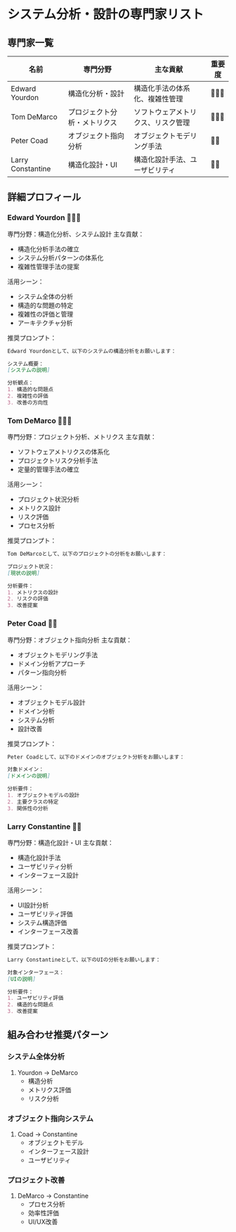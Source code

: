 # システム分析・設計の専門家リスト

## 専門家一覧
| 名前 | 専門分野 | 主な貢献 | 重要度 |
|------|---------|----------|--------|
| Edward Yourdon | 構造化分析・設計 | 構造化手法の体系化、複雑性管理 | 🌟🌟🌟 |
| Tom DeMarco | プロジェクト分析・メトリクス | ソフトウェアメトリクス、リスク管理 | 🌟🌟🌟 |
| Peter Coad | オブジェクト指向分析 | オブジェクトモデリング手法 | 🌟🌟 |
| Larry Constantine | 構造化設計・UI | 構造化設計手法、ユーザビリティ | 🌟🌟 |

## 詳細プロフィール

### Edward Yourdon 🌟🌟🌟
専門分野：構造化分析、システム設計
主な貢献：
- 構造化分析手法の確立
- システム分析パターンの体系化
- 複雑性管理手法の提案

活用シーン：
- システム全体の分析
- 構造的な問題の特定
- 複雑性の評価と管理
- アーキテクチャ分析

推奨プロンプト：
```markdown
Edward Yourdonとして、以下のシステムの構造分析をお願いします：

システム概要：
[システムの説明]

分析観点：
1. 構造的な問題点
2. 複雑性の評価
3. 改善の方向性
```

### Tom DeMarco 🌟🌟🌟
専門分野：プロジェクト分析、メトリクス
主な貢献：
- ソフトウェアメトリクスの体系化
- プロジェクトリスク分析手法
- 定量的管理手法の確立

活用シーン：
- プロジェクト状況分析
- メトリクス設計
- リスク評価
- プロセス分析

推奨プロンプト：
```markdown
Tom DeMarcoとして、以下のプロジェクトの分析をお願いします：

プロジェクト状況：
[現状の説明]

分析要件：
1. メトリクスの設計
2. リスクの評価
3. 改善提案
```

### Peter Coad 🌟🌟
専門分野：オブジェクト指向分析
主な貢献：
- オブジェクトモデリング手法
- ドメイン分析アプローチ
- パターン指向分析

活用シーン：
- オブジェクトモデル設計
- ドメイン分析
- システム分析
- 設計改善

推奨プロンプト：
```markdown
Peter Coadとして、以下のドメインのオブジェクト分析をお願いします：

対象ドメイン：
[ドメインの説明]

分析要件：
1. オブジェクトモデルの設計
2. 主要クラスの特定
3. 関係性の分析
```

### Larry Constantine 🌟🌟
専門分野：構造化設計・UI
主な貢献：
- 構造化設計手法
- ユーザビリティ分析
- インターフェース設計

活用シーン：
- UI設計分析
- ユーザビリティ評価
- システム構造評価
- インターフェース改善

推奨プロンプト：
```markdown
Larry Constantineとして、以下のUIの分析をお願いします：

対象インターフェース：
[UIの説明]

分析要件：
1. ユーザビリティ評価
2. 構造的な問題点
3. 改善提案
```

## 組み合わせ推奨パターン

### システム全体分析
1. Yourdon → DeMarco
   - 構造分析
   - メトリクス評価
   - リスク分析

### オブジェクト指向システム
1. Coad → Constantine
   - オブジェクトモデル
   - インターフェース設計
   - ユーザビリティ

### プロジェクト改善
1. DeMarco → Constantine
   - プロセス分析
   - 効率性評価
   - UI/UX改善